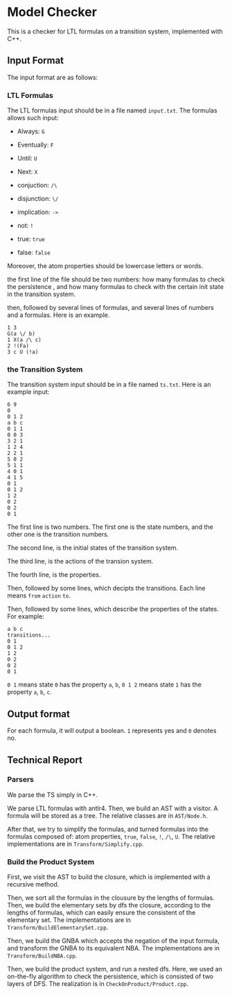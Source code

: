 # Model Checker

This is a checker for LTL formulas on a transition system, implemented with C++.

## Input Format

The input format are as follows:

### LTL Formulas

The LTL formulas input should be in a file named `input.txt`. The formulas allows such input:

- Always: `G`
  
- Eventually: `F`
  
- Until: `U`
  
- Next: `X`
  
- conjuction: `/\`
  
- disjunction: `\/`
  
- implication: `->`
  
- not: `!`
  
- true: `true`
  
- false: `false`
  

Moreover, the atom properties should be lowercase letters or words.

the first line of the file should be two numbers: how many formulas to check the persistence , and how many formulas to check with the certain init state in the transition system.

then, followed by several lines of formulas, and several lines of numbers and a formulas. Here is an example.

```
1 3
G(a \/ b)
1 X(a /\ c)
2 !(Fa)
3 c U (!a)
```

### the Transition System

The transition system input should be in a file named `ts.txt`. Here is an example input:

```
6 9
0
0 1 2
a b c
0 1 1
0 0 3
3 2 1
1 2 4
2 2 1
5 0 2
5 1 1
4 0 1
4 1 5
0 1
0 1 2
1 2
0 2
0 2
0 1
```

The first line is two numbers. The first one is the state numbers, and the other one is the transition numbers.

The second line, is the initial states of the transition system.

The third line, is the actions of the transion system.

The fourth line, is the properties.

Then, followed by some lines, which decipts the transitions. Each line means `from` `action` `to`.

Then, followed by some lines, which describe the properties of the states. For example:

```
a b c
transitions...
0 1
0 1 2
1 2
0 2
0 2
0 1
```

`0 1` means state `0` has the property `a`, `b`, `0 1 2` means state `1` has the property `a`, `b`, `c`.

## Output format

For each formula, it will output a boolean. `1` represents yes and `0` denotes no.

## Technical Report

### Parsers

We parse the TS simply in C++.

We parse LTL formulas with antlr4. Then, we build an AST with a visitor.  A formula will be stored as a tree. The relative classes are in `AST/Node.h`.

After that, we try to simplify the formulas, and turned formulas into the formulas composed of: atom properties, `true`, `false`, `!`, `/\`, `U`. The relative implementations are in `Transform/Simplify.cpp`.

### Build the Product System

First, we visit the AST to build the closure, which is implemented with a recursive method.

Then, we sort all the formulas in the clousure by the lengths of formulas. Then, we build the elementary sets by dfs the closure, according to the lengths of formulas, which can easily ensure
the consistent of the elementary set. The implementations are in `Transform/BuildElementarySet.cpp`.

Then, we build the GNBA which accepts the negation of the input formula, and transform the GNBA to its equivalent NBA. The implementations are in `Transform/BuildNBA.cpp`.

Then, we build the product system, and run a nested dfs. Here, we used an on-the-fly algorithm to check the persistence, which is consisted of two layers of DFS. The realization is in `CheckOnProduct/Product.cpp`.
